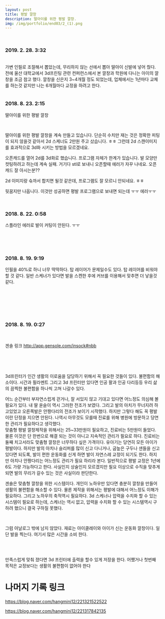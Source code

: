 ```yaml
---
layout: post
title: 평발 깔창
description: 딸아이를 위한 평발 깔창.  
img: /img/portfolio/end03/2_(1).png
---
```




<div class="img_row">
	<img class="col one" src="{{ site.baseurl }}/img/portfolio/end03/1_(1).jpg" alt="" title="example image"/>
	<img class="col one" src="{{ site.baseurl }}/img/portfolio/end03/2_(1).jpg" alt="" title="example image"/>
	<img class="col one" src="{{ site.baseurl }}/img/portfolio/end03/IMG_0972.jpg" alt="" title="example image"/>
	<img class="col one" src="{{ site.baseurl }}/img/portfolio/end03/KakaoTalk_20190228_032839235.jpg" alt="" title="example image"/>
	
</div>
<div class="col three caption">
</div>

### 2019. 2. 28. 3:32

<br/>
 가변 인필로 조절해서 뽑았는데, 무리하지 않는 선에서 뽑아 딸아이 신발에 넣어 줬다. 전에 울산 대학교에서 3d프린팅 관련 컨퍼런스에서 본 깔창과 학원에 다니는 아이의 깔창을 조금 참고 했다. 깔창을 신은지 3~4개월 정도 되었는데, 업체에서는 1년마다 교체를 하는것 같지만 나는 6개월마다 교정을 하려고 한다. 
<br/>
<div class="img_row">
	<img class="col two" src="{{ site.baseurl }}/img/portfolio/end03/KakaoTalk_20190228_032423397.jpg" alt="" title="example image"/>
</div>

<br/>



### 2018. 8. 23. 2:15

딸아이를 위한 평발 깔창

<div class="img_row">
	<img class="col one" src="{{ site.baseurl }}/img/portfolio/end03/5.jpg" alt="" title="example image"/>	
	<img class="col one" src="{{ site.baseurl }}/img/portfolio/end03/14.jpg" alt="" title="example image"/>
		<img class="col one" src="{{ site.baseurl }}/img/portfolio/end03/17.jpg" alt="" title="example image"/>
</div>

딸아이를 위한 평발 깔창을 계속 만들고 있습니다.
단순히 수치만 재는 것은 정확한 피팅이 되지 않을것 같아서
2d 스케너도 2만원 주고 샀습니다. ㅎㅎ
그런데 2d 스캔이미지를 효과적으로 3d화 시키는 방법을 모르겠네요.

오픈캐드를 열어 2d를 3d화로 했습니다. 프로그램 자체가 한계가 있습니다. 발 모양만 컷팅하려고 하는데 
계속 실패. 거기다 stl로 보내니 오픈할때 에러가 자꾸 나네요. 오픈캐드 잘 아시는분??




 2d 이미지랑 슦까서 합치면 될것 같은데, 프로그램도 잘 모르니 안되네요. ㅎㅎ


뒷꿈지만 나옵니다. 이것만 성공하면 평발 프로그램으로 보내면 되는데 ㅜㅜ 에러ㅜㅜ


<div class="col three caption">
	
</div>
<br/>


### 2018. 8. 22. 0:58

스플라인 에러로 발이 커팅이 안된다. ㅜㅜ
<div class="img_row">
	<img class="col one" src="{{ site.baseurl }}/img/portfolio/end03/13.jpg" alt="" title="example image"/>	
	<img class="col one" src="{{ site.baseurl }}/img/portfolio/end03/15.jpg" alt="" title="example image"/>
</div>
<br/><br/>

### 2018. 8. 19. 9:19

인필을 40%로 하니 너무 딱딱하다.  탑 레이어가 문제일수도 있다.
탑 레이어를 비워야 할 것 같다. 일반 스케너가 있다면 발을 스켄한 후에 커브를 이용해서 맞추면 더 낳을것 같다.

<br/>

<div class="img_row">
	<img class="col one" src="{{ site.baseurl }}/img/portfolio/end03/IMG_0140.jpg" alt="" title="example image"/>	
	<img class="col one" src="{{ site.baseurl }}/img/portfolio/end03/15.jpg" alt="" title="example image"/>
</div>


<br/><br/>

### 2018. 8. 19. 0:27
<br/>

겐솔 링크 
http://app.gensole.com/insock#nbb
<div class="img_row">
	<img class="col one" src="{{ site.baseurl }}/img/portfolio/end03/0d9abad21d6be98e09dc96339231abc4c9abeae26729469b288c4e4f5b8f688b4595de0d9c0a45f40dc67a6bb69e2a9fdab53e1512f4071ce519a8093f30ca74939f41832d180871c6c54c5c7f3851c0.jpg" alt="" title="example image"/>	
	<img class="col one" src="{{ site.baseurl }}/img/portfolio/end03/image_7801739751534604918385.jpg" alt="" title="example image"/>
</div>

<br/><br/>
3d프린터가 인간 생활의 이로움을 담당하기 위해서 꼭 필요한 것들이 있다. 불편함의 해소이다.  시간과 필라멘트 그리고 3d 프린터만 있다면 인공 팔과 인공 다리등등 우리 삶의 끔찍한 불편함을 하나씩 고쳐 나갈수 있다. 

어느 순간부터 부자연스럽게 걷거나, 잘 서있지 않고 기대고 있다면 어느정도 의심해 볼 필요가 있다. 내 딸 윤슬이 역시 그러한 전조가 보였다. 그리고 발의 아치가 무너지려 하고있었고 오른쪽발은 안짱다리의 전조가 보이기 시작했다. 하지만 그렇다 해도 꼭 평발이란 단정을 지으면 안된다. 나역시 아무것도 모를때 진료를 위해 병원에 방문하고 당연한 관리가 필요하다고 생각했다.  
  맞춤형 평발 깔창제작을 위해서는 25~33만원이 필요하고, 진료비는 5만원이 들었다. 물론 이것은 단 한번으로 해결 되는 것이 아니고 지속적인 관리가 필요로 하다. 진료비는 둘째 치고서라도 맞춤형 깔창은 너무하다 싶은 가격이다. 
 유아기는 당연히 모든 아이가 평발이다. 하지만 발의 아치나 슬리퍼를 많이 신고 다니거나,  굽높은 구두나 샌들을 신고 있다면 되도록, 발이 편한 운동화를 신게 하면 발이 자연스레 교정이 되기도 한다. 하지만 아치나 안짱다리는 어느정도 관리가 필요 하리라 본다. 
 일반적으로 평발 교정은 1년에 6도 가량 가능하다고 한다. 사실인지 상술인지 모르겠지만 필요 이상으로 수직을 맞추게 되면 발의 무리가 갈수 있는 것은 사실이라 판단한다.

 겐숄은 맞춤형 깔창을 위한 시스템이다. 개인이 노하우만 있다면 충분히 깔창을 만들어 생활의 불편함을 해소할 수 있다. 물론 제작을 위해서는 평발에 대해서 어느정도 이해가 필요하다. 그리고 노하우의 축적역시 필요하다. 
 3d 스케너나 압력을 수치화 할 수 있는 시스템이 필요로 하는데, 스케너는 역시 없고, 압력을 수치화 할 수 있는 시스템역시 구하려 했으니 결국 구하질 못했다.  
<div class="img_row">
	<img class="col one" src="{{ site.baseurl }}/img/portfolio/end03/image_9362705981534605696746.jpg" alt="" title="example image"/>	
	<img class="col one" src="{{ site.baseurl }}/img/portfolio/end03/image_5874937581534605740422.jpg" alt="" title="example image"/>
		<img class="col one" src="{{ site.baseurl }}/img/portfolio/end03/image_1014523491534605831227.jpg" alt="" title="example image"/>
</div>

 그럼 아날로그 밖에 남지 않았다. 재료는 아이클레이와 아이가 신는 운동화 깔창이다. 일단 발을 찍는다. 여기서 많은 시간을 소비 한다. 

<br/>
<div class="img_row">
	<img class="col one" src="{{ site.baseurl }}/img/portfolio/end03/1.jpg" alt="" title="example image"/>	
	<img class="col one" src="{{ site.baseurl }}/img/portfolio/end03/22.jpg" alt="" title="example image"/>
		<img class="col one" src="{{ site.baseurl }}/img/portfolio/end03/33.jpg" alt="" title="example image"/>
</div>

만족스럽게 맞춰 졌다면 3d 프린터에 출력을 할수 있게 저장을 한다. 어쨌거나 첫번째 목적은 교정보다는 생활의 불편함이 없어야 한다


# 나머지 기록 링크 

https://blog.naver.com/hangmini12/221321522522


https://blog.naver.com/hangmini12/221317842135


